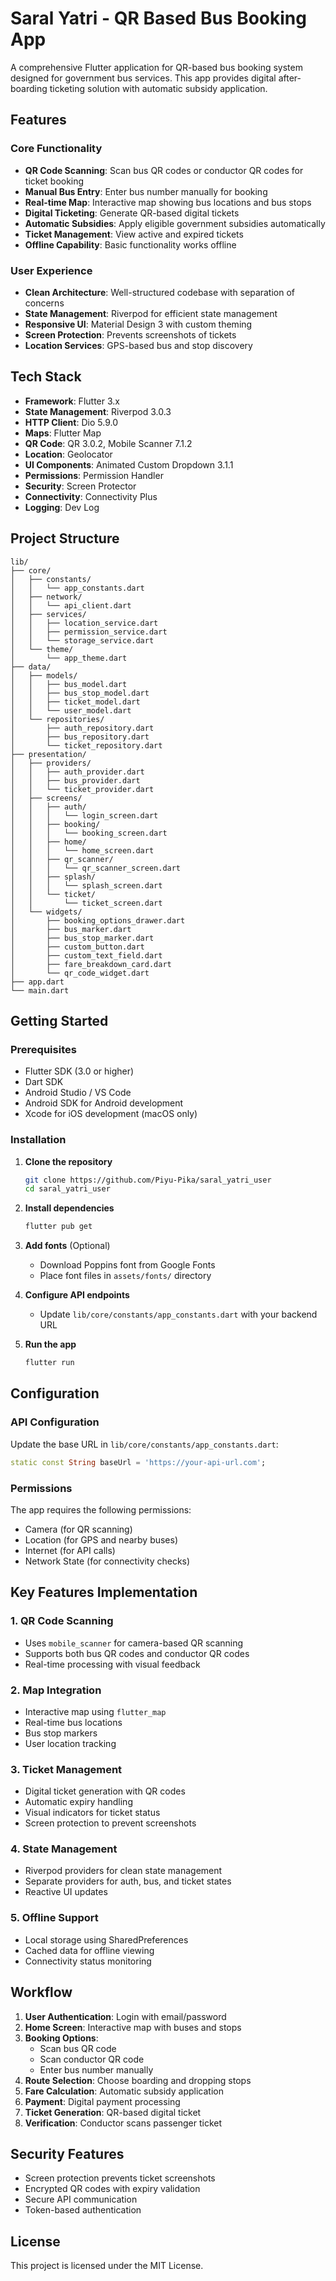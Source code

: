 # Saral Yatri - QR Based Bus Booking App

A comprehensive Flutter application for QR-based bus booking system designed for government bus services. This app provides digital after-boarding ticketing solution with automatic subsidy application.

## Features

### Core Functionality
- **QR Code Scanning**: Scan bus QR codes or conductor QR codes for ticket booking
- **Manual Bus Entry**: Enter bus number manually for booking
- **Real-time Map**: Interactive map showing bus locations and bus stops
- **Digital Ticketing**: Generate QR-based digital tickets
- **Automatic Subsidies**: Apply eligible government subsidies automatically
- **Ticket Management**: View active and expired tickets
- **Offline Capability**: Basic functionality works offline

### User Experience
- **Clean Architecture**: Well-structured codebase with separation of concerns
- **State Management**: Riverpod for efficient state management
- **Responsive UI**: Material Design 3 with custom theming
- **Screen Protection**: Prevents screenshots of tickets
- **Location Services**: GPS-based bus and stop discovery

## Tech Stack

- **Framework**: Flutter 3.x
- **State Management**: Riverpod 3.0.3
- **HTTP Client**: Dio 5.9.0
- **Maps**: Flutter Map
- **QR Code**: QR 3.0.2, Mobile Scanner 7.1.2
- **Location**: Geolocator
- **UI Components**: Animated Custom Dropdown 3.1.1
- **Permissions**: Permission Handler
- **Security**: Screen Protector
- **Connectivity**: Connectivity Plus
- **Logging**: Dev Log

## Project Structure

```
lib/
├── core/
│   ├── constants/
│   │   └── app_constants.dart
│   ├── network/
│   │   └── api_client.dart
│   ├── services/
│   │   ├── location_service.dart
│   │   ├── permission_service.dart
│   │   └── storage_service.dart
│   └── theme/
│       └── app_theme.dart
├── data/
│   ├── models/
│   │   ├── bus_model.dart
│   │   ├── bus_stop_model.dart
│   │   ├── ticket_model.dart
│   │   └── user_model.dart
│   └── repositories/
│       ├── auth_repository.dart
│       ├── bus_repository.dart
│       └── ticket_repository.dart
├── presentation/
│   ├── providers/
│   │   ├── auth_provider.dart
│   │   ├── bus_provider.dart
│   │   └── ticket_provider.dart
│   ├── screens/
│   │   ├── auth/
│   │   │   └── login_screen.dart
│   │   ├── booking/
│   │   │   └── booking_screen.dart
│   │   ├── home/
│   │   │   └── home_screen.dart
│   │   ├── qr_scanner/
│   │   │   └── qr_scanner_screen.dart
│   │   ├── splash/
│   │   │   └── splash_screen.dart
│   │   └── ticket/
│   │       └── ticket_screen.dart
│   └── widgets/
│       ├── booking_options_drawer.dart
│       ├── bus_marker.dart
│       ├── bus_stop_marker.dart
│       ├── custom_button.dart
│       ├── custom_text_field.dart
│       ├── fare_breakdown_card.dart
│       └── qr_code_widget.dart
├── app.dart
└── main.dart
```

## Getting Started

### Prerequisites
- Flutter SDK (3.0 or higher)
- Dart SDK
- Android Studio / VS Code
- Android SDK for Android development
- Xcode for iOS development (macOS only)

### Installation

1. **Clone the repository**
   ```bash
   git clone https://github.com/Piyu-Pika/saral_yatri_user
   cd saral_yatri_user
   ```

2. **Install dependencies**
   ```bash
   flutter pub get
   ```

3. **Add fonts** (Optional)
   - Download Poppins font from Google Fonts
   - Place font files in `assets/fonts/` directory

4. **Configure API endpoints**
   - Update `lib/core/constants/app_constants.dart` with your backend URL

5. **Run the app**
   ```bash
   flutter run
   ```

## Configuration

### API Configuration
Update the base URL in `lib/core/constants/app_constants.dart`:
```dart
static const String baseUrl = 'https://your-api-url.com';
```

### Permissions
The app requires the following permissions:
- Camera (for QR scanning)
- Location (for GPS and nearby buses)
- Internet (for API calls)
- Network State (for connectivity checks)

## Key Features Implementation

### 1. QR Code Scanning
- Uses `mobile_scanner` for camera-based QR scanning
- Supports both bus QR codes and conductor QR codes
- Real-time processing with visual feedback

### 2. Map Integration
- Interactive map using `flutter_map`
- Real-time bus locations
- Bus stop markers
- User location tracking

### 3. Ticket Management
- Digital ticket generation with QR codes
- Automatic expiry handling
- Visual indicators for ticket status
- Screen protection to prevent screenshots

### 4. State Management
- Riverpod providers for clean state management
- Separate providers for auth, bus, and ticket states
- Reactive UI updates

### 5. Offline Support
- Local storage using SharedPreferences
- Cached data for offline viewing
- Connectivity status monitoring

## Workflow

1. **User Authentication**: Login with email/password
2. **Home Screen**: Interactive map with buses and stops
3. **Booking Options**: 
   - Scan bus QR code
   - Scan conductor QR code  
   - Enter bus number manually
4. **Route Selection**: Choose boarding and dropping stops
5. **Fare Calculation**: Automatic subsidy application
6. **Payment**: Digital payment processing
7. **Ticket Generation**: QR-based digital ticket
8. **Verification**: Conductor scans passenger ticket

## Security Features

- Screen protection prevents ticket screenshots
- Encrypted QR codes with expiry validation
- Secure API communication
- Token-based authentication

## License

This project is licensed under the MIT License.
